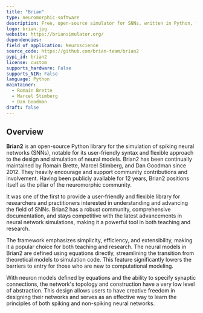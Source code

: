 ```yaml
---
title: "Brian"
type: neuromorphic-software
description: Free, open-source simulator for SNNs, written in Python, focusing on ease of use and flexibility.
logo: brian.jpg
website: https://briansimulator.org/
dependencies: 
field_of_application: Neuroscience
source_code: https://github.com/brian-team/brian2
pypi_id: brian2
license: custom
supports_hardware: False
supports_NIR: False
language: Python
maintainer: 
  - Romain Brette
  - Marcel Stimberg
  - Dan Goodman 
draft: false
---
```




## Overview
**Brian2** is an open-source Python library for the simulation of spiking neural networks (SNNs), notable for its user-friendly syntax and flexible approach to the design and
simulation of neural models. Brian2 has been continually maintained by Romain Brette, Marcel Stimberg, and Dan Goodman since 2012. They heavily encourage and support community
contributions and involvement. Having been publicly available for 12 years, Brian2 positions itself as the pillar of the neuromorphic community.

It was one of the first to provide a user-friendly and flexible library for researchers and practitioners interested in understanding and advancing the field of SNNs. Brian2 has a 
robust community, comprehensive documentation, and stays competitive with the latest advancements in neural network simulations, making it a powerful tool in both teaching and research.

The framework emphasizes simplicity, efficiency, and extensibility, making it a popular choice for both teaching and research. The neural models in Brian2 are defined using equations
directly, streamlining the transition from theoretical models to simulation code. This feature significantly lowers the barriers to entry for those who are new to computational modeling.

With neuron models defined by equations and the ability to specify synaptic connections, the network's topology and construction have a very low level of abstraction. This design
allows users to have creative freedom in designing their networks and serves as an effective way to learn the principles of both spiking and non-spiking neural networks.
